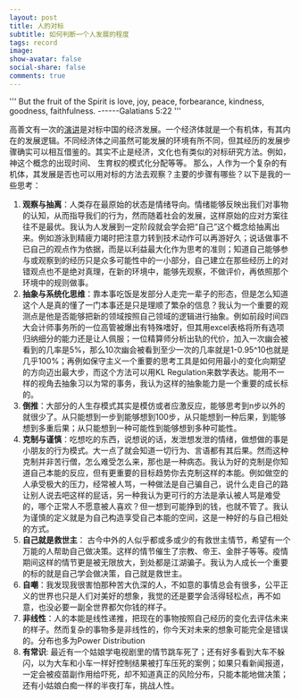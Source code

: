 ```yaml
---
layout: post
title: 人的对标
subtitle: 如何判断一个人发展的程度
tags: record
image:
show-avatar: false
social-share: false
comments: true
---
```

'''
But the fruit of the Spirit is love, joy, peace, forbearance, kindness, goodness, faithfulness.
------Galatians 5:22
'''

高善文有一次的[演讲](https://www.youtube.com/watch?v=j9uE91k0r5c)是对标中国的经济发展。一个经济体就是一个有机体，有其内在的发展逻辑。不同经济体之间虽然可能发展的环境有所不同，但其经历的发展步骤确实可以相互借鉴的。其实不止是经济，文化也有类似的对标研究方法。例如，神这个概念的出现时间、 生育权的模式化分配等等。 那么，人作为一个复杂的有机体，其发展是否也可以用对标的方法去观察？主要的步骤有哪些？以下是我的一些思考：

1. **观察与抽离**：人类存在最原始的状态是情绪导向。情绪能够反映出我们对事物的认知，从而指导我们的行为，然而随着社会的发展，这样原始的应对方案往往不是最优。我认为人发展到一定阶段就会学会把“自己”这个概念给抽离出来。例如游泳到精疲力竭时把注意力转到技术动作可以再游好久；说话做事不已自己的观点作为依据，而是以利益最大化作为思考的准则；知道自己能够参与或观察到的经历只是众多可能性中的一小部分，自己建立在那些经历上的对错观点也不是绝对真理，在新的环境中，能够先观察，不做评价，再依照那个环境中的规则做事。
2. **抽象与系统化思维**：靠本事吃饭是发部分人走完一辈子的形态，但是怎么知道这个人是真的懂了一门本事还是只是理顺了繁杂的信息？我认为一个重要的观测点是他是否能够把新的领域按照自己领域的逻辑进行抽象。例如前段时间四大会计师事务所的一位高管被爆出有特殊嗜好，但其用excel表格将所有选项归纳细分的能力还是让人佩服；一位精算师分析出轨的代价，加入一次幽会被看到的几率是5%，那么10次幽会被看到至少一次的几率就是1-0.95^10也就是几乎100%；再例如保守主义一个重要的思考工具是如何用最小的变化向期望的方向迈出最大步，而这个方法可以用KL Regulation来数学表达。能用不一样的视角去抽象习以为常的事务，我认为这样的抽象能力是一个重要的成长标的。
3. **倒推**：大部分的人生存模式其实是模仿或者应激反应，能够思考到n步以外的就很少了。从只能想到一步到能够想到100步，从只能想到一种后果，到能够想到多重后果；从只能想到一种可能性到能够想到多种可能性。
4. **克制与谨慎**：吃想吃的东西，说想说的话，发泄想发泄的情绪，做想做的事是小朋友的行为模式。大一点了就会知道一切行为、言语都有其后果。然而这种克制并非苦行僧，怎么难受怎么来，那也是一种病态。我认为好的克制是你知道自己本能的反应，但有更重要的目标趋势你去克制这样的本能。例如做空的人承受极大的压力，经常被人骂，一种做法是自己骗自己，说什么走自己的路让别人说去吧这样的屁话，另一种我认为更可行的方法是承认被人骂是难受的，哪个正常人不愿意被人喜欢？但一想到可能挣到的钱，也就不管了。我认为谨慎的定义就是为自己构造享受自己本能的空间，这是一种好的与自己相处的方式。
5. **自己就是救世主**： 古今中外的人似乎都或多或少的有救世主情节，希望有一个万能的人帮助自己做决策。这样的情节催生了宗教、帝王、金胖子等等。疫情期间这样的情节更是被无限放大，到处都是江湖骗子。我认为人成长一个重要的标的就是自己学会做决策，自己就是救世主。
6. **自嘲**：我发现我很害怕那种苦大仇深的人，不如意的事情总会有很多，公平正义的世界也只是人们对美好的想象，我觉的还是要学会活得轻松点，再不如意，也没必要一副全世界都欠你钱的样子。
7. **非线性**：人的本能是线性递推，把现在的事物按照自己经历的变化去评估未来的样子。然而复杂的事物多是非线性的，你今天对未来的想象可能完全是错误的。分布也多为Power Distribution
8. **有常识**: 最近有一个姑娘学电视剧里的情节跳车死了；还有好多看到大车不躲闪，以为大车和小车一样好控制结果被打车压死的案例；如果只看新闻报道，一定会被疫苗副作用给吓死，却不知道真正的风险分布，只能本能地做决策；还有小姑娘白痴一样的半夜打车，挑战人性。
